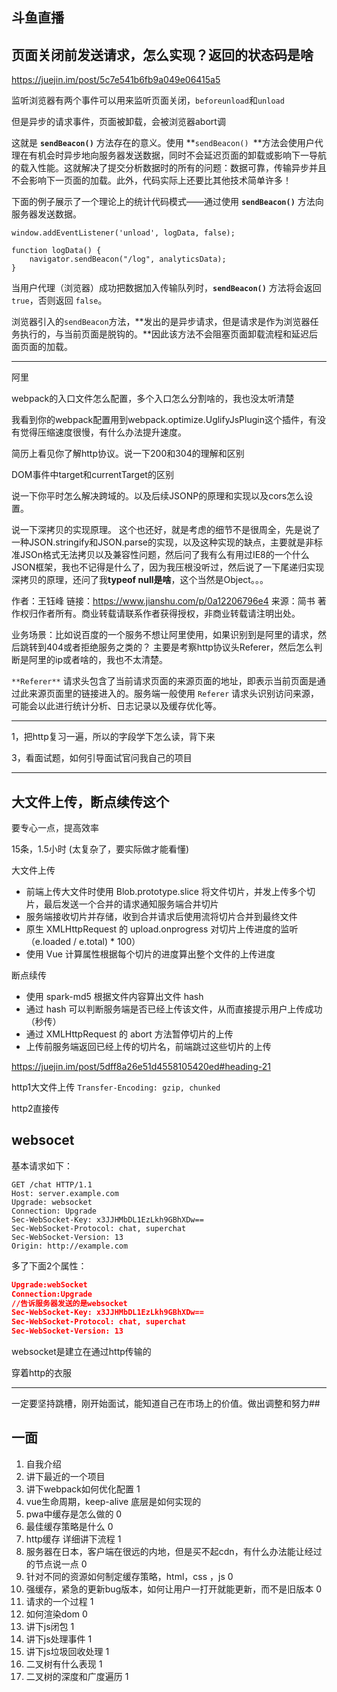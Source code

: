 ## 斗鱼直播

## 页面关闭前发送请求，怎么实现？返回的状态码是啥

https://juejin.im/post/5c7e541b6fb9a049e06415a5

监听浏览器有两个事件可以用来监听页面关闭，`beforeunload`和`unload`

但是异步的请求事件，页面被卸载，会被浏览器abort调

这就是 **`sendBeacon()`** 方法存在的意义。使用 **`sendBeacon() `**方法会使用户代理在有机会时异步地向服务器发送数据，同时不会延迟页面的卸载或影响下一导航的载入性能。这就解决了提交分析数据时的所有的问题：数据可靠，传输异步并且不会影响下一页面的加载。此外，代码实际上还要比其他技术简单许多！

下面的例子展示了一个理论上的统计代码模式——通过使用 **`sendBeacon()`** 方法向服务器发送数据。

```js、
window.addEventListener('unload', logData, false);

function logData() {
    navigator.sendBeacon("/log", analyticsData);
}
```

当用户代理（浏览器）成功把数据加入传输队列时，**`sendBeacon()`** 方法将会返回 `true`，否则返回 `false`。

浏览器引入的`sendBeacon`方法，**发出的是异步请求，但是请求是作为浏览器任务执行的，与当前页面是脱钩的。**因此该方法不会阻塞页面卸载流程和延迟后面页面的加载。 

-----

阿里

webpack的入口文件怎么配置，多个入口怎么分割啥的，我也没太听清楚

我看到你的webpack配置用到webpack.optimize.UglifyJsPlugin这个插件，有没有觉得压缩速度很慢，有什么办法提升速度。

简历上看见你了解http协议。说一下200和304的理解和区别

DOM事件中target和currentTarget的区别

说一下你平时怎么解决跨域的。以及后续JSONP的原理和实现以及cors怎么设置。

说一下深拷贝的实现原理。
 这个也还好，就是考虑的细节不是很周全，先是说了一种JSON.stringify和JSON.parse的实现，以及这种实现的缺点，主要就是非标准JSOn格式无法拷贝以及兼容性问题，然后问了我有么有用过IE8的一个什么JSON框架，我也不记得是什么了，因为我压根没听过，然后说了一下尾递归实现深拷贝的原理，还问了我**typeof null是啥**，这个当然是Object。。。



作者：王钰峰
链接：https://www.jianshu.com/p/0a12206796e4
来源：简书
著作权归作者所有。商业转载请联系作者获得授权，非商业转载请注明出处。

业务场景：比如说百度的一个服务不想让阿里使用，如果识别到是阿里的请求，然后跳转到404或者拒绝服务之类的？
主要是考察http协议头Referer，然后怎么判断是阿里的ip或者啥的，我也不太清楚。

`**Referer**` 请求头包含了当前请求页面的来源页面的地址，即表示当前页面是通过此来源页面里的链接进入的。服务端一般使用 `Referer` 请求头识别访问来源，可能会以此进行统计分析、日志记录以及缓存优化等。

----

1，把http复习一遍，所以的字段学下怎么读，背下来

3，看面试题，如何引导面试官问我自己的项目

---

## 大文件上传，断点续传这个

要专心一点，提高效率

15条，1.5小时  (太复杂了，要实际做才能看懂)

大文件上传

- 前端上传大文件时使用 Blob.prototype.slice 将文件切片，并发上传多个切片，最后发送一个合并的请求通知服务端合并切片
- 服务端接收切片并存储，收到合并请求后使用流将切片合并到最终文件
- 原生 XMLHttpRequest 的 upload.onprogress 对切片上传进度的监听（e.loaded / e.total) * 100）
- 使用 Vue 计算属性根据每个切片的进度算出整个文件的上传进度

断点续传

- 使用 spark-md5 根据文件内容算出文件 hash
- 通过 hash 可以判断服务端是否已经上传该文件，从而直接提示用户上传成功（秒传）
- 通过 XMLHttpRequest 的 abort 方法暂停切片的上传
- 上传前服务端返回已经上传的切片名，前端跳过这些切片的上传

https://juejin.im/post/5dff8a26e51d4558105420ed#heading-21

http1大文件上传  `Transfer-Encoding: gzip, chunked`

http2直接传

## websocet

基本请求如下：

```
GET /chat HTTP/1.1
Host: server.example.com
Upgrade: websocket
Connection: Upgrade
Sec-WebSocket-Key: x3JJHMbDL1EzLkh9GBhXDw==
Sec-WebSocket-Protocol: chat, superchat
Sec-WebSocket-Version: 13
Origin: http://example.com
```

多了下面2个属性：

``` json
Upgrade:webSocket
Connection:Upgrade
//告诉服务器发送的是websocket
Sec-WebSocket-Key: x3JJHMbDL1EzLkh9GBhXDw==
Sec-WebSocket-Protocol: chat, superchat
Sec-WebSocket-Version: 13
```

 websocket是建立在通过http传输的

穿着http的衣服

----

一定要坚持跳槽，刚开始面试，能知道自己在市场上的价值。做出调整和努力##

## 一面

1. 自我介绍
2. 讲下最近的一个项目
3. 讲下webpack如何优化配置 1
4. vue生命周期，keep-alive 底层是如何实现的
5. pwa中缓存是怎么做的  0
6. 最佳缓存策略是什么 0
7. http缓存 详细讲下流程 1
8. 服务器在日本，客户端在很远的内地，但是买不起cdn，有什么办法能让经过的节点说一点 0
9. 针对不同的资源如何制定缓存策略，html，css ，js 0
10. 强缓存，紧急的更新bug版本，如何让用户一打开就能更新，而不是旧版本 0
11. 请求的一个过程 1
12. 如何渲染dom 0
13. 讲下js闭包 1
14. 讲下js处理事件 1
15. 讲下js垃圾回收处理 1
16. 二叉树有什么表现  1
17. 二叉树的深度和广度遍历 1

